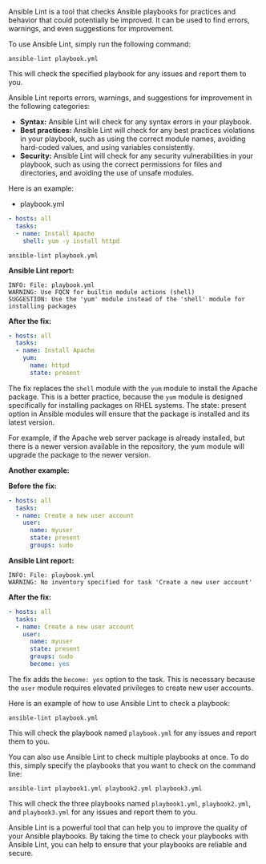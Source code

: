 Ansible Lint is a tool that checks Ansible playbooks for practices and behavior that could potentially be improved. It can be used to find errors, warnings, and even suggestions for improvement.

To use Ansible Lint, simply run the following command:

```
ansible-lint playbook.yml
```

This will check the specified playbook for any issues and report them to you.

Ansible Lint reports errors, warnings, and suggestions for improvement in the following categories:

* **Syntax:** Ansible Lint will check for any syntax errors in your playbook.
* **Best practices:** Ansible Lint will check for any best practices violations in your playbook, such as using the correct module names, avoiding hard-coded values, and using variables consistently.
* **Security:** Ansible Lint will check for any security vulnerabilities in your playbook, such as using the correct permissions for files and directories, and avoiding the use of unsafe modules.


Here is an example:

- playbook.yml
```yaml
- hosts: all
  tasks:
  - name: Install Apache
    shell: yum -y install httpd
```

```
ansible-lint playbook.yml
```

**Ansible Lint report:**

```
INFO: File: playbook.yml
WARNING: Use FQCN for builtin module actions (shell)
SUGGESTION: Use the 'yum' module instead of the 'shell' module for installing packages
```

**After the fix:**

```yaml
- hosts: all
  tasks:
  - name: Install Apache
    yum:
      name: httpd
      state: present
```

The fix replaces the `shell` module with the `yum` module to install the Apache package. This is a better practice, because the `yum` module is designed specifically for installing packages on RHEL systems. 
The state: present option in Ansible modules will ensure that the package is installed and its latest version.

For example, if the Apache web server package is already installed, but there is a newer version available in the repository, the yum module will upgrade the package to the newer version.

**Another example:**

**Before the fix:**

```yaml
- hosts: all
  tasks:
  - name: Create a new user account
    user:
      name: myuser
      state: present
      groups: sudo
```

**Ansible Lint report:**

```
INFO: File: playbook.yml
WARNING: No inventory specified for task 'Create a new user account'
```

**After the fix:**

```yaml
- hosts: all
  tasks:
  - name: Create a new user account
    user:
      name: myuser
      state: present
      groups: sudo
      become: yes
```

The fix adds the `become: yes` option to the task. This is necessary because the `user` module requires elevated privileges to create new user accounts.

Here is an example of how to use Ansible Lint to check a playbook:

```
ansible-lint playbook.yml
```

This will check the playbook named `playbook.yml` for any issues and report them to you.

You can also use Ansible Lint to check multiple playbooks at once. To do this, simply specify the playbooks that you want to check on the command line:

```
ansible-lint playbook1.yml playbook2.yml playbook3.yml
```

This will check the three playbooks named `playbook1.yml`, `playbook2.yml`, and `playbook3.yml` for any issues and report them to you.

Ansible Lint is a powerful tool that can help you to improve the quality of your Ansible playbooks. By taking the time to check your playbooks with Ansible Lint, you can help to ensure that your playbooks are reliable and secure.
